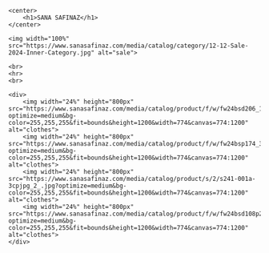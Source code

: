 <html>

<body>
    
    <center>
        <h1>SANA SAFINAZ</h1>
    </center>

    <img width="100%" src="https://www.sanasafinaz.com/media/catalog/category/12-12-Sale-2024-Inner-Category.jpg" alt="sale">

    <br>
    <hr>
    <br>

    <div>
        <img width="24%" height="800px" src="https://www.sanasafinaz.com/media/catalog/product/f/w/fw24bsd206_1__1.jpg?optimize=medium&bg-color=255,255,255&fit=bounds&height=1200&width=774&canvas=774:1200" alt="clothes">
        <img width="24%" height="800px" src="https://www.sanasafinaz.com/media/catalog/product/f/w/fw24bsp174_3_.jpg?optimize=medium&bg-color=255,255,255&fit=bounds&height=1200&width=774&canvas=774:1200" alt="clothes">
        <img width="24%" height="800px" src="https://www.sanasafinaz.com/media/catalog/product/s/2/s241-001a-3cpjpg_2_.jpg?optimize=medium&bg-color=255,255,255&fit=bounds&height=1200&width=774&canvas=774:1200" alt="clothes">
        <img width="24%" height="800px" src="https://www.sanasafinaz.com/media/catalog/product/f/w/fw24bsd108p2t_3_.jpg?optimize=medium&bg-color=255,255,255&fit=bounds&height=1200&width=774&canvas=774:1200" alt="clothes">
    </div>
</body>

</html>
